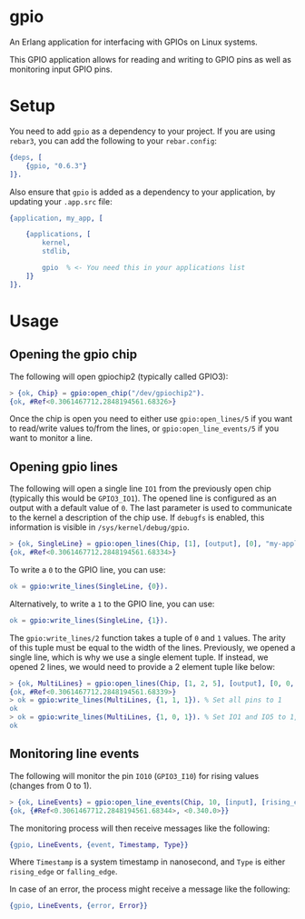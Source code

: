 # gpio

An Erlang application for interfacing with GPIOs on Linux systems.

This GPIO application allows for reading and writing to GPIO pins as well as 
monitoring input GPIO pins.

# Setup

You need to add `gpio` as a dependency to your project. If you are using
`rebar3`, you can add the following to your `rebar.config`:

```erlang
{deps, [
    {gpio, "0.6.3"}
]}.
```

Also ensure that `gpio` is added as a dependency to your application, by
updating your `.app.src` file:

```erlang
{application, my_app, [

    {applications, [
        kernel,
        stdlib,

        gpio  % <- You need this in your applications list
    ]}
]}.
```

# Usage

## Opening the gpio chip

The following will open gpiochip2 (typically called GPIO3):

```erlang
> {ok, Chip} = gpio:open_chip("/dev/gpiochip2").
{ok, #Ref<0.3061467712.2848194561.68326>}
```

Once the chip is open you need to either use `gpio:open_lines/5` if you want
to read/write values to/from the lines, or `gpio:open_line_events/5` if you want
to monitor a line.

## Opening gpio lines
The following will open a single line `IO1` from the previously open
chip (typically this would be `GPIO3_IO1`). The opened line is configured as an
output with a default value of `0`. The last parameter is used to communicate
to the kernel a description of the chip use. If `debugfs` is enabled, this
information is visible in `/sys/kernel/debug/gpio`.

```erlang
> {ok, SingleLine} = gpio:open_lines(Chip, [1], [output], [0], "my-application").
{ok, #Ref<0.3061467712.2848194561.68334>}
```

To write a `0` to the GPIO line, you can use:

```erlang
ok = gpio:write_lines(SingleLine, {0}).
```

Alternatively, to write a `1` to the GPIO line, you can use:
```erlang
ok = gpio:write_lines(SingleLine, {1}).
```

The `gpio:write_lines/2` function takes a tuple of `0` and `1` values. The arity
of this tuple must be equal to the width of the lines. Previously, we opened a
single line, which is why we use a single element tuple. If instead, we opened
2 lines, we would need to provide a 2 element tuple like below:

```erlang
> {ok, MultiLines} = gpio:open_lines(Chip, [1, 2, 5], [output], [0, 0, 0], "my-application").
{ok, #Ref<0.3061467712.2848194561.68339>}
> ok = gpio:write_lines(MultiLines, {1, 1, 1}). % Set all pins to 1
ok
> ok = gpio:write_lines(MultiLines, {1, 0, 1}). % Set IO1 and IO5 to 1, IO2 is set to 0
ok
```

## Monitoring line events

The following will monitor the pin `IO10` (`GPIO3_I10`) for rising values
(changes from 0 to 1).

```erlang
> {ok, LineEvents} = gpio:open_line_events(Chip, 10, [input], [rising_edge], "my-application").
{ok, {#Ref<0.3061467712.2848194561.68344>, <0.340.0>}}
```

The monitoring process will then receive messages like the following:

```erlang
{gpio, LineEvents, {event, Timestamp, Type}}
```

Where `Timestamp` is a system timestamp in nanosecond, and `Type` is either
`rising_edge` or `falling_edge`.

In case of an error, the process might receive a message like the following:

```erlang
{gpio, LineEvents, {error, Error}}
```